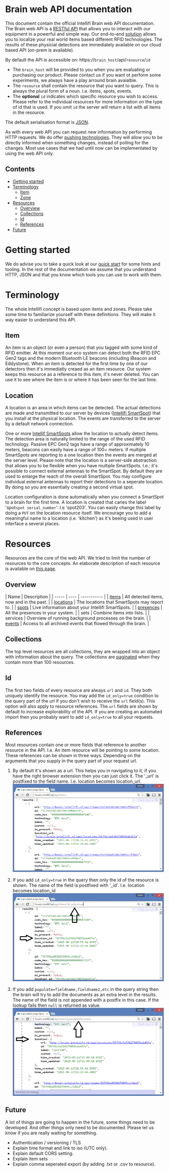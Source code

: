 Brain web API documentation
===========================

This document contain the official Intellifi Brain web API documentation. The Brain web API is a [RESTful API](https://en.wikipedia.org/wiki/Representational_state_transfer) that allows you to interact with our equipment in a powerful and simple way. Our end-to-end [solution](http://intellifi.nl/) allows you to localize your real world items based different RFID technologies. The results of these physicial detections are immediately available on our cloud based API (on-prem is available).

By default the API is accessible on: https://`brain_host`/api/`resource`/`id`
* The `brain_host` will be provided to you when you are evaluating or purchasing our product. Please contact us if you want ot perform some experiments, we always have a play arround brain avaialble.
* The `resource` shall contain the resource that you want to query. This is always the plural form of a noun. I.e. items, spots, events.
* The **optional** `id` indicates which specific resource you wish to access. Please refer to the individual resources for more information on the type of id that is used. If you omit `id` the server will return a list with all items in the resource.

The default serialisation format is [JSON](https://en.wikipedia.org/wiki/JSON).

As with every web API you can request new information by performing HTTP requests. We do offer [pushing technologies](https://github.com/intellifi-nl/doc-push). They will allow you to be directly informed when something changes, instead of polling for the changes. Most use cases that we had until now can be implementated by using the web API only.

Contents
--------
* [Getting started](#getting-started)
* [Terminology](#terminology)
  * [Item](#item)
  * [Zone](#zone)
* [Resources](#resources)
  * [Overview](#overview)
  * [Collections](#collections)
  * [Id](#id)    
  * [References](#references)  
* [Future](#future)

Getting started
===============

We do advise you to take a quick look at our [quick start](quick-start.md) for some hints and tooling. In the rest of the documentation we assume that you understand HTTP, JSON and that you know which tools you can use to work with them.

Terminology
===========

The whole Intellifi concept is based upon items and zones. Please take some time to familiarize yourself with these definitions. They will make it way easier to understand this API.

Item
----

An item is an object (or even a person) that you tagged with some kind of RFID emitter. At this moment our eco system can detect both the RFID EPC Gen2 tags and the modern Bluetooth LE beacons (including iBeacon and Eddystone). When an item is detected for the first time by one of our detectors then it's immediatly creaed as an item resource. Our system keeps this resource as a reference to this item, it's never deleted. You can use it to see where the item is or where it has been seen for the last time.

Location
--------

A location is an area in which items can be detected.  The actual detections are made and transmitted to our server by devices ([Intellifi SmartSpot](https://intellifi.nl/home/products/)) that you install at the physical location. The events are transferred to the server by a default network connection.

One or more [Intellif SmartSpots](https://intellifi.nl/home/products/) allow the location to actually detect items. The detection area is naturally limited to the range of the used RFID technology. Passive EPC Gen2 tags have a range of approximately 10 meters, beacons can easily have a range of 100+ meters. If multiple SmartSpots are reporting to a one location then the events are merged at the server level. Please note that the location is a server-side abstraction that allows you to be flexible when you have multiple SmartSpots. I.e.: it's possible to connect external antennas to the SmartSpot. By default they are used to enlarge the reach of the overall SmartSpot. You may configure individual external antennas to report their detections to a seperate location. By doing so you are essentially creating a second virtual spot.

Location configuration is done automatically when you connect a SmartSpot to a brain for the first time. A location is created that caries the label 'spot`spot serial_number`'. I.e 'spot203'. You can easily change this label by doing a `PUT` on the location resource itself. We encourage you to add a meaningful name to a location (i.e. 'kitchen') as it's beeing used in user interface a several places.

Resources
=========

Resources are the core of the web API. We tried to limit the number of resources to the core concepts. An elaborate description of each resource is available on [this page](resources.md).

Overview
--------

| Name | Description | 
| ----- | ---- | ----------- |
| [items](resources.md#items) | All detected items, now and in the past. |
| [locations](resources.md#locations) | The locations that SmartSpots may report to. |
| [spots](resources.md#spots) | Live information about your Intellifi SmartSpots. |
| [presences](resources.md#presences) | All the presences in your system. |
| sets | Combine items into lists. |
| services | Overview of running background processes on the brain. |
| [events](resources.md#events) | Access to all archived events that flowed through the brain. |


Collections
-----------

The top level resources are all collections, they are wrapped into an object with information about the query. The collections are [paginated](pagination.md) when they contain more than 100 resources.

Id
--

The first two fields of every resource are always `url` and `id`. They both uniquely identify the resource. You may add the `id_only=true` condition to the query part of the url if you don't wish to receive the `url` field(s). This option will also apply to resource references. The `url` fields are shown by default to increase explorability of the API. If you are creating an automated import then you probably want to add `id_only=true` to all your requests.

References
----------

Most resources contain one or more fields that reference to another resource in the API. I.e. An item resource will be pointing to some location. These references can be shown in three ways. Depending on the arguments that you supply in the query part of your request url.

1. By default it's shown as a url. This helps you in navigating to it, if you have the right browser extension then you can just click it. The '_url' is postfixed to the field name. I.e. location becomes location_url.
![](https://raw.githubusercontent.com/intellifi-nl/doc-webapi/master/explore.png)

2. If you add `id_only=true` in the query then only the id of the resource is shown. The name of the field is postfixed with '_id'. I.e. location becomes location_id
![](https://raw.githubusercontent.com/intellifi-nl/doc-webapi/master/explore_idonly.png)

3. If you add `populate=fieldname,fieldname2,etc` in the query string then the brain will try to add the documents as an extra level in the results. The name of the field is not appended with a postfix in this case. If the lookup fails then `null` is returned as value.
![](https://raw.githubusercontent.com/intellifi-nl/doc-webapi/master/explore_populate.png)

Future
------

A lot of things are going to happen in the future, some things need to be developed. And other things only need to be documented. Please let us know if you are really waiting for something.
* Authentication / versioning / TLS
* Explain time format and link to iso (UTC only).
* Explain default CORS setting.
* Explain item sets
* Explain comma seperated export (by adding .txt or .csv to resource).

